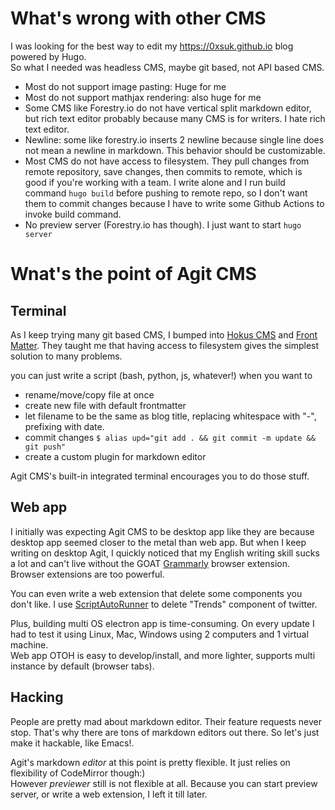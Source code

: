 # What's wrong with other CMS
I was looking for the best way to edit my https://0xsuk.github.io blog powered by Hugo.  
So what I needed was headless CMS, maybe git based, not API based CMS.
- Most do not support image pasting: Huge for me
- Most do not support mathjax rendering: also huge for me
- Some CMS like Forestry.io do not have vertical split markdown editor, but rich text editor probably because many CMS is for writers. I hate rich text editor.
- Newline: some like forestry.io inserts 2 newline because single line does not mean a newline in markdown. This behavior should be customizable.
- Most CMS do not have access to filesystem. They pull changes from remote repository, save changes, then commits to remote, which is good if you're working with a team. 
I write alone and I run build command `hugo build` before pushing to remote repo, so I don't want them to commit changes because I have to write some Github Actions to invoke build command.  
- No preview server (Forestry.io has though). I just want to start `hugo server`


# Wnat's the point of Agit CMS
## Terminal
As I keep trying many git based CMS, I bumped into [Hokus CMS](https://github.com/julianoappelklein/hokus) and [Front Matter](https://github.com/estruyf/vscode-front-matter).
They taught me that having access to filesystem gives the simplest solution to many problems.

you can just write a script (bash, python, js, whatever!) when you want to
- rename/move/copy file at once
- create new file with default frontmatter
- let filename to be the same as blog title, replacing whitespace with "-", prefixing with date.
- commit changes `$ alias upd="git add . && git commit -m update && git push"`
- create a custom plugin for markdown editor

Agit CMS's built-in integrated terminal encourages you to do those stuff.

## Web app
I initially was expecting Agit CMS to be desktop app like they are because desktop app seemed closer to the metal than web app. But when I keep writing on desktop Agit, I quickly noticed that my English writing skill sucks a lot
 and can't live without the GOAT [Grammarly](https://chrome.google.com/webstore/detail/grammarly-grammar-checker/kbfnbcaeplbcioakkpcpgfkobkghlhen) browser extension. Browser extensions are too powerful.
 
You can even write a web extension that delete some components you don't like. I use [ScriptAutoRunner](https://chrome.google.com/webstore/detail/scriptautorunner/gpgjofmpmjjopcogjgdldidobhmjmdbm?hl=en) to delete "Trends" component of twitter.  
 
Plus, building multi OS electron app is time-consuming. On every update I had to test it using Linux, Mac, Windows using 2 computers and 1 virtual machine.  
Web app OTOH is easy to develop/install, and more lighter, supports multi instance by default (browser tabs).

## Hacking
People are pretty mad about markdown editor. Their feature requests never stop. That's why there are tons of markdown editors out there.
So let's just make it hackable, like Emacs!.  

Agit's markdown *editor* at this point is pretty flexible. It just relies on flexibility of CodeMirror though:)  
However *previewer* still is not flexible at all. Because you can start preview server, or write a web extension, I left it till later.


